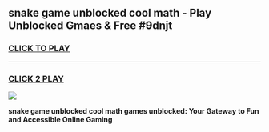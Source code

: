 
## snake game unblocked cool math - Play Unblocked Gmaes & Free #9dnjt
<h3>
<a href="https://news.freeplayer.one?title=snake_game_unblocked_cool_math&ref=26F">CLICK TO PLAY</a></h3>
<hr>

<h3>
<a href="https://news.freeplayer.one?title=snake_game_unblocked_cool_math&ref=26F">CLICK 2 PLAY</a>
  
</h3>

<a href="https://news.freeplayer.one?title=snake_game_unblocked_cool_math&ref=26F/"><img src="https://clearcache.store/games.png"></a>


**snake game unblocked cool math games unblocked: Your Gateway to Fun and Accessible Online Gaming**
